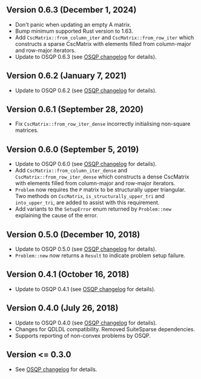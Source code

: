 Version 0.6.3 (December 1, 2024)
-----------
- Don't panic when updating an empty A matrix.
- Bump minimum supported Rust version to 1.63.
- Add `CscMatrix::from_column_iter` and `CscMatrix::from_row_iter` which constructs a sparse CscMatrix with elements filled from column-major and row-major iterators.
- Update to OSQP 0.6.3 (see [OSQP changelog][osqp-clog] for details).

Version 0.6.2 (January 7, 2021)
-----------
- Update to OSQP 0.6.2 (see [OSQP changelog][osqp-clog] for details).

Version 0.6.1 (September 28, 2020)
-----------
- Fix `CscMatrix::from_row_iter_dense` incorrectly initialising non-square matrices.

Version 0.6.0 (September 5, 2019)
-----------
- Update to OSQP 0.6.0 (see [OSQP changelog][osqp-clog] for details).
- Add `CscMatrix::from_column_iter_dense` and `CscMatrix::from_row_iter_dense` which constructs a dense CscMatrix with elements filled from column-major and row-major iterators.
- `Problem` now requires the `P` matrix to be structurally upper triangular. Two methods on `CscMatrix`, `is_structurally_upper_tri` and `into_upper_tri`, are added to assist with this requirement.
- Add variants to the `SetupError` enum returned by `Problem::new` explaining the cause of the error.

Version 0.5.0 (December 10, 2018)
-----------
- Update to OSQP 0.5.0 (see [OSQP changelog][osqp-clog] for details).
- `Problem::new` now returns a `Result` to indicate problem setup failure.

Version 0.4.1 (October 16, 2018)
-----------
- Update to OSQP 0.4.1 (see [OSQP changelog][osqp-clog] for details).

Version 0.4.0 (July 26, 2018)
-----------
- Update to OSQP 0.4.0 (see [OSQP changelog][osqp-clog] for details).
- Changes for QDLDL compatibility.  Removed SuiteSparse dependencies.
- Supports reporting of non-convex problems by OSQP.

Version <= 0.3.0
----------------
- See [OSQP changelog][osqp-clog] for details.

[osqp-clog]: https://github.com/osqp/osqp/blob/master/CHANGELOG.md "OSQP changelog"

